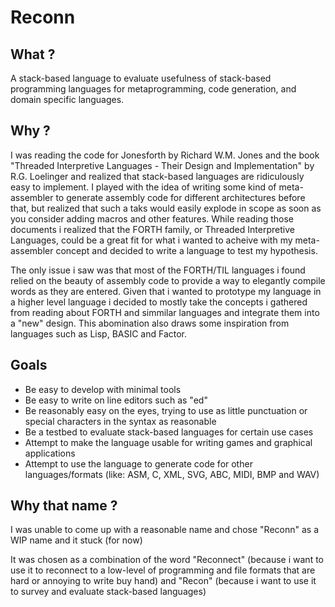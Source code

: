 # Reconn

## What ?
  A stack-based language to evaluate usefulness of stack-based programming languages for metaprogramming, code generation, and domain specific languages.

## Why ?
  I was reading the code for Jonesforth by Richard W.M. Jones and the book "Threaded Interpretive Languages - Their Design and Implementation" by R.G. Loelinger and realized that stack-based languages are ridiculously easy to implement. I played with the idea of writing some kind of meta-assembler to generate assembly code for different architectures before that, but realized that such a taks would easily explode in scope as soon as you consider adding macros and other features. While reading those documents i realized that the FORTH family, or Threaded Interpretive Languages, could be a great fit for what i wanted to acheive with my meta-assembler concept and decided to write a language to test my hypothesis.

  The only issue i saw was that most of the FORTH/TIL languages i found relied on the beauty of assembly code to provide a way to elegantly compile words as they are entered. Given that i wanted to prototype my language in a higher level language i decided to mostly take the concepts i gathered from reading about FORTH and simmilar languages and integrate them into a "new" design. This abomination also draws some inspiration from languages such as Lisp, BASIC and Factor.

## Goals

  - Be easy to develop with minimal tools
  - Be easy to write on line editors such as "ed"
  - Be reasonably easy on the eyes, trying to use as little punctuation or special characters in the syntax as reasonable
  - Be a testbed to evaluate stack-based languages for certain use cases
  - Attempt to make the language usable for writing games and graphical applications
  - Attempt to use the language to generate code for other languages/formats (like: ASM, C, XML, SVG, ABC, MIDI, BMP and WAV)

## Why that name ?
  I was unable to come up with a reasonable name and chose "Reconn" as a WIP name and it stuck (for now)

  It was chosen as a combination of the word "Reconnect" (because i want to use it to reconnect to a low-level of programming and file formats that are hard or annoying to write buy hand) and "Recon" (because i want to use it to survey and evaluate stack-based languages)
